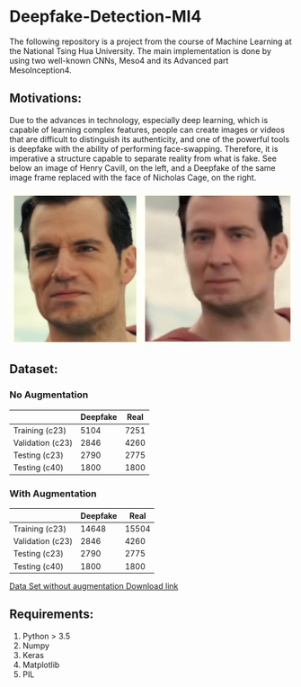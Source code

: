 # Deepfake-Detection-MI4
The following repository is a project from the course of Machine Learning at the National Tsing Hua University. The main implementation is done by using two well-known CNNs, Meso4 and its Advanced part MesoInception4.

## Motivations: 
Due to the advances in technology, especially deep learning, which is capable of learning complex features, people can create images or videos that are difficult to distinguish its authenticity, and one of the powerful tools is deepfake with the ability of performing face-swapping. Therefore, it is imperative a structure capable to separate reality from what is fake. See below an image of Henry Cavill, on the left, and a Deepfake of the same image frame replaced with the face of Nicholas Cage, on the right.

![figures/Comparison.png](figures/Comparison.png)

## Dataset:
### No Augmentation

|  | Deepfake | Real |
|----------|----------|----------|
| Training (c23)  | 5104 | 7251 |
| Validation (c23) | 2846 | 4260 |
| Testing (c23) | 2790 | 2775 |
| Testing (c40) | 1800 | 1800 |

### With Augmentation

|  | Deepfake | Real |
|----------|----------|----------|
| Training (c23)  | 14648 | 15504 |
| Validation (c23) | 2846 | 4260 |
| Testing (c23) | 2790 | 2775 |
| Testing (c40) | 1800 | 1800 |

[Data Set without augmentation Download link](https://e.pcloud.link/publink/show?code=XZnsxkZkEAgI1OgQIJHLnNl9ErhV4vpHuV0)

## Requirements:
1. Python > 3.5
2. Numpy
3. Keras
4. Matplotlib
5. PIL


